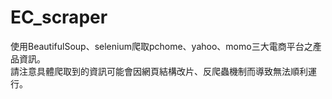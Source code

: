 # EC_scraper
使用BeautifulSoup、selenium爬取pchome、yahoo、momo三大電商平台之產品資訊。  
請注意具體爬取到的資訊可能會因網頁結構改片、反爬蟲機制而導致無法順利運行。
